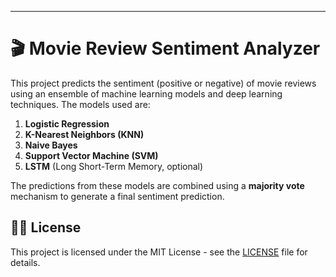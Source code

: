 

---

# 🎬 Movie Review Sentiment Analyzer

This project predicts the sentiment (positive or negative) of movie reviews using an ensemble of machine learning models and deep learning techniques. The models used are:

1. **Logistic Regression**
2. **K-Nearest Neighbors (KNN)**
3. **Naive Bayes**
4. **Support Vector Machine (SVM)**
5. **LSTM** (Long Short-Term Memory, optional)

The predictions from these models are combined using a **majority vote** mechanism to generate a final sentiment prediction.






## 🧑‍💻 License

This project is licensed under the MIT License - see the [LICENSE](LICENSE) file for details.


